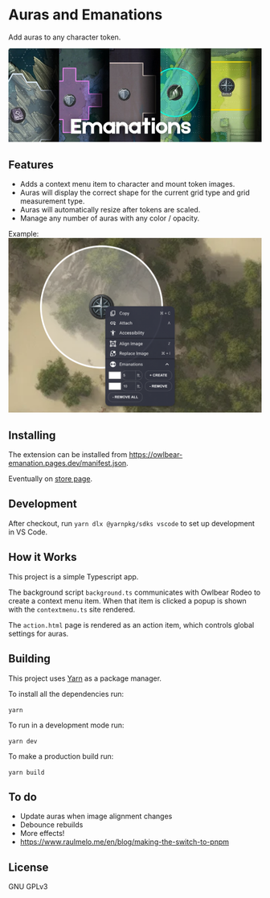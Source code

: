# Auras and Emanations

Add auras to any character token.

![Interface](./docs/header.jpg)

## Features
- Adds a context menu item to character and mount token images.
- Auras will display the correct shape for the current grid type and grid measurement type.
- Auras will automatically resize after tokens are scaled.
- Manage any number of auras with any color / opacity.

Example:
![Example](./docs/menu.png)

## Installing

The extension can be installed from https://owlbear-emanation.pages.dev/manifest.json.

Eventually on [store page](https://extensions.owlbear.rodeo/owlbear-emanation).

## Development

After checkout, run `yarn dlx @yarnpkg/sdks vscode` to set up development in VS Code.

## How it Works

This project is a simple Typescript app.

The background script `background.ts` communicates with Owlbear Rodeo to create a context menu item. When that item is clicked a popup is shown with the `contextmenu.ts` site rendered.

The `action.html` page is rendered as an action item, which controls global settings for auras.

## Building

This project uses [Yarn](https://yarnpkg.com/) as a package manager.

To install all the dependencies run:

`yarn`

To run in a development mode run:

`yarn dev`

To make a production build run:

`yarn build`

## To do
- Update auras when image alignment changes
- Debounce rebuilds
- More effects!
- https://www.raulmelo.me/en/blog/making-the-switch-to-pnpm

## License

GNU GPLv3
